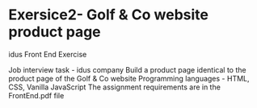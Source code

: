# Exersice2- Golf & Co website product page 
 idus Front End Exercise

Job interview task - idus company
Build a product page identical to the product page of the Golf & Co website
Programming languages - HTML, CSS, Vanilla JavaScript
The assignment requirements are in the FrontEnd.pdf file

